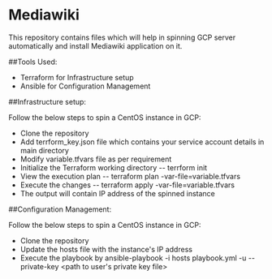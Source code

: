 # Mediawiki

This repository contains files which will help in spinning GCP server automatically and install Mediawiki application on it.

##Tools Used:

* Terraform for Infrastructure setup
* Ansible for Configuration Management

##Infrastructure setup:

Follow the below steps to spin a CentOS instance in GCP:

* Clone the repository
* Add terrform_key.json file which contains your service account details in main directory
* Modify variable.tfvars file as per requirement
* Initialize the Terraform working directory -- terrform init
* View the execution plan -- terraform plan -var-file=variable.tfvars
* Execute the changes -- terraform apply -var-file=variable.tfvars
* The output will contain IP address of the spinned instance


##Configuration Management:

Follow the below steps to spin a CentOS instance in GCP:

* Clone the repository
* Update the hosts file with the instance's IP address
* Execute the playbook by ansible-playbook -i hosts playbook.yml -u <username> --private-key <path to user's private key file>
